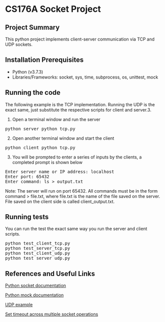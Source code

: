 # CS176A Socket Project

## Project Summary

This python project implements client-server communication via TCP and UDP sockets.

## Installation Prerequisites

- Python (v3.7.3)
- Libraries/Frameworks: socket, sys, time, subprocess, os, unittest, mock

## Running the code
The following example is the TCP implementation. Running the UDP is the exact same, just substitute the respective scripts for client and server.3. 
1. Open a terminal window and run the server
<pre>
python server_python_tcp.py
</pre>
2. Open another terminal window and start the client
<pre>
python client_python_tcp.py
</pre>
3. You will be prompted to enter a series of inputs by the clients, a completed prompt is shown below
<pre>
Enter server name or IP address: localhost
Enter port: 65432
Enter command: ls > output.txt
</pre>
Note: The server will run on port 65432. All commands must be in the form command > file.txt, where file.txt is the name of the file saved on the server. File saved on the client side is called client_output.txt.

## Running tests
You can run the test the exact same way you run the server and client scripts.
<pre>
python test_client_tcp.py
python test_server_tcp.py
python test_client_udp.py
python test_server_udp.py
</pre>

## References and Useful Links
[Python socket documentation](https://docs.python.org/3/library/socket.html)

[Python mock documentation](https://docs.python.org/3/library/unittest.mock.html#patch-object)

[UDP example](https://stackoverflow.com/questions/27893804/udp-client-server-socket-in-python)

[Set timeout across multiple socket operations](https://stackoverflow.com/questions/34371096/how-to-use-python-socket-settimeout-properly/54419091)
